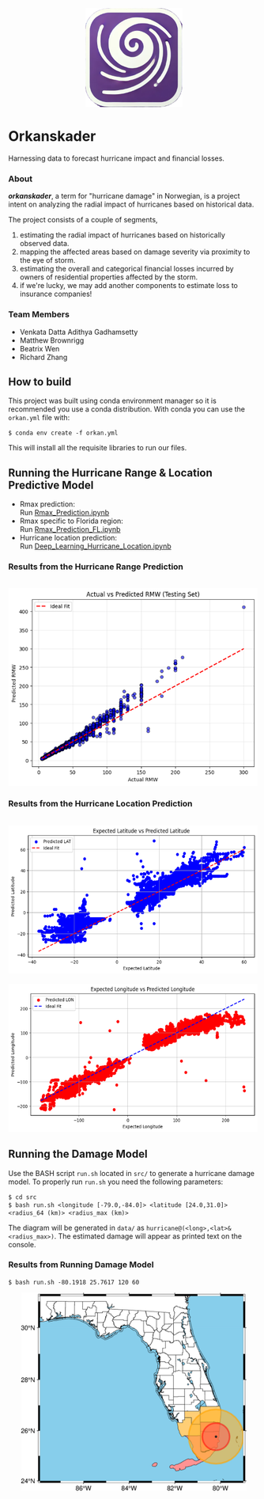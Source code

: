 <div align="center">
 <img alt="orkanskader" height="200px" src="./assets/orkanskader-logo.png">
</div>

# Orkanskader

Harnessing data to forecast hurricane impact and financial losses.

### About
**_orkanskader_**, a term for "hurricane damage" in Norwegian, is a project intent on analyzing the radial impact of hurricanes based on historical data.

The project consists of a couple of segments,
1. estimating the radial impact of hurricanes based on historically observed data.
2. mapping the affected areas based on damage severity via proximity to the eye of storm.
3. estimating the overall and categorical financial losses incurred by owners of residential properties affected by the storm. 
4. if we're lucky, we may add another components to estimate loss to insurance companies!

### Team Members
- Venkata Datta Adithya Gadhamsetty
- Matthew Brownrigg
- Beatrix Wen
- Richard Zhang

## How to build
This project was built using conda environment manager so it is recommended you use a conda distribution.
With conda you can use the `orkan.yml` file with:

```
$ conda env create -f orkan.yml
```

This will install all the requisite libraries to run our files.

## Running the Hurricane Range & Location Predictive Model

- Rmax prediction: \
Run [Rmax_Prediction.ipynb](https://github.com/dat-adi/orkanskader/blob/main/src/Rmax_Prediction.ipynb)
- Rmax specific to Florida region: \
Run [Rmax_Prediction_FL.ipynb](https://github.com/dat-adi/orkanskader/blob/main/src/Rmax_Prediction_FL.ipynb)
- Hurricane location prediction: \
Run [Deep_Learning_Hurricane_Location.ipynb](https://github.com/dat-adi/orkanskader/blob/main/src/Deep_Learning_Hurricane_Location.ipynb)

### Results from the Hurricane Range Prediction
<div align="center">
 <img alt="orkanskader" height="400px" src="./assets/Rmax_pred_using_formula.png">
</div>

### Results from the Hurricane Location Prediction
<div align="center">
 <img alt="orkanskader" height="300px" src="./assets/Test_lat.png">
</div>
<div align="center">
 <img alt="orkanskader" height="300px" src="./assets/Test_lon.png">
</div>


## Running the Damage Model

Use the BASH script `run.sh` located in `src/` to generate a hurricane damage model. 
To properly run `run.sh` you need the following parameters:

```
$ cd src
$ bash run.sh <longitude [-79.0,-84.0]> <latitude [24.0,31.0]> <radius_64 (km)> <radius_max (km)>
```

The diagram will be generated in `data/` as `hurricane@(<long>,<lat>&<radius_max>)`.
The estimated damage will appear as printed text on the console.

### Results from Running Damage Model
```
$ bash run.sh -80.1918 25.7617 120 60
```
<div align="center">
 <img alt="orkanskader" height="400px" src="./assets/hurricane%40(25.7617%2C-80.1918)%2660.0.png">
</div>

